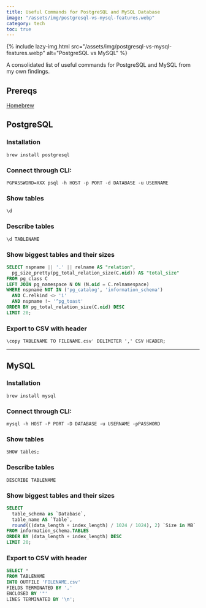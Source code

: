 ```yaml
---
title: Useful Commands for PostgreSQL and MySQL Database
image: "/assets/img/postgresql-vs-mysql-features.webp"
category: tech
toc: true
---
```


{% include lazy-img.html src="/assets/img/postgresql-vs-mysql-features.webp" alt="PostgreSQL vs MySQL" %}

A consolidated list of useful commands for PostgreSQL and MySQL from my own findings.

<!--more-->

## Prereqs
[Homebrew](https://brew.sh/)

## PostgreSQL

### Installation
`brew install postgresql`

### Connect through CLI:
```
PGPASSWORD=XXX psql -h HOST -p PORT -d DATABASE -u USERNAME
```

### Show tables
```
\d
```

### Describe tables
```
\d TABLENAME
```

### Show biggest tables and their sizes
```sql
SELECT nspname || '.' || relname AS "relation",
  pg_size_pretty(pg_total_relation_size(C.oid)) AS "total_size"
FROM pg_class C
LEFT JOIN pg_namespace N ON (N.oid = C.relnamespace)
WHERE nspname NOT IN ('pg_catalog', 'information_schema')
  AND C.relkind <> 'i'
  AND nspname !~ '^pg_toast'
ORDER BY pg_total_relation_size(C.oid) DESC
LIMIT 20;
```

### Export to CSV with header
```
\copy TABLENAME TO FILENAME.csv' DELIMITER ',' CSV HEADER;
```

<hr>

## MySQL

### Installation
`brew install mysql`

### Connect through CLI:
```
mysql -h HOST -P PORT -D DATABASE -u USERNAME -pPASSWORD 
```

### Show tables
```
SHOW tables;
```

### Describe tables
```
DESCRIBE TABLENAME
```

### Show biggest tables and their sizes
```sql
SELECT 
  table_schema as `Database`, 
  table_name AS `Table`, 
  round(((data_length + index_length) / 1024 / 1024), 2) `Size in MB` 
FROM information_schema.TABLES 
ORDER BY (data_length + index_length) DESC
LIMIT 20;
```

### Export to CSV with header
```sql
SELECT *
FROM TABLENAME
INTO OUTFILE 'FILENAME.csv'
FIELDS TERMINATED BY ','
ENCLOSED BY '"'
LINES TERMINATED BY '\n';
```
